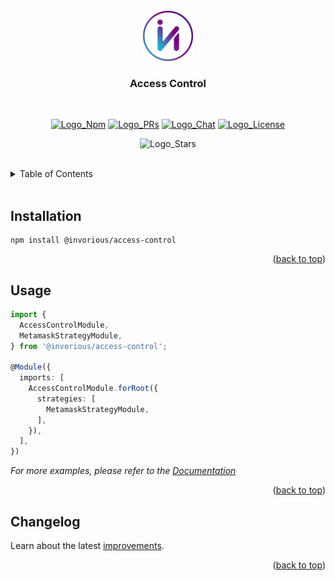 [Comment: Environments by Logo]: #
[Logo_Npm]: https://img.shields.io/badge/NPM-v0.0.0-blue
[Logo_PRs]: https://img.shields.io/badge/PRs-welcome-brightgreen.svg
[Logo_Chat]: https://img.shields.io/badge/Chat-Slack-7289da.svg
[Logo_License]: https://img.shields.io/badge/License-MIT-green.svg
[Logo_Stars]: https://img.shields.io/github/stars/Invorious?style=social
[Comment: Environments by Url]: #
[Url_Git_PRs]: https://github.com/Invorious/invorious/pulls
[Url_Npm]: https://www.npmjs.com/org/invorious
[Url_Chat]: https://invorious.slack.com

<br>
<div align="center" id="readme-top">
  <a href="../../README.md">
    <img src="../../images/logo.png" alt="Logo" width="80" height="80">
  </a>

  <br>
  <h3>Access Control</h3>
  <br>

[![Logo_Npm]][Url_Npm]
[![Logo_PRs]][Url_Git_PRs]
[![Logo_Chat]][Url_Chat]
[![Logo_License]]()

![Logo_Stars]

</div>

<br>

<details>
  <summary>Table of Contents</summary>
  <ol>
    <li><a href="#installation">Installation</a></li>
    <li><a href="#usage">Usage</a></li>
    <li><a href="#changelog">Changelog</a></li>
  </ol>
</details>

<br>

<h2 id="installation">Installation</h2>

```console
npm install @invorious/access-control
```

<p align="right">(<a href="#readme-top">back to top</a>)</p>

<h2 id="usage">Usage</h2>

```typescript
import {
  AccessControlModule,
  MetamaskStrategyModule,
} from '@invorious/access-control';

@Module({
  imports: [
    AccessControlModule.forRoot({
      strategies: [
        MetamaskStrategyModule,
      ],
    }),
  ],
})
```

_For more examples, please refer to the [Documentation](https://example.com)_

<p align="right">(<a href="#readme-top">back to top</a>)</p>

<h2 id="changelog">Changelog</h2>

Learn about the latest [improvements](./CHANGELOG.md).

<p align="right">(<a href="#readme-top">back to top</a>)</p>
